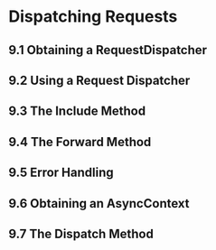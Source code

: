 # Dispatching Requests

## 9.1 Obtaining a RequestDispatcher

## 9.2 Using a Request Dispatcher

## 9.3 The Include Method

## 9.4 The Forward Method

## 9.5 Error Handling

## 9.6 Obtaining an AsyncContext

## 9.7 The Dispatch Method

